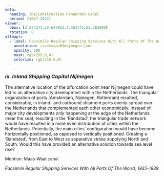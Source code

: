```yaml
---
meta:
  heading: (Re)Construction Pannerden Canal
  period: [1647-2022]
viewer:
  bbox: [2.374274,50.643922,7.501745,53.783899]
  rotation: 0
allmaps:
  - label: Facsimile Regular Shipping Services With All Parts Of The World, 1935-1939
    annotation: rivermaps03nijmegen.json
    opacity: 100
    mask: rgb(255,0,0)
    colorize: rgb(255,0,0)
---
```


### _ix.    Inland Shipping Capital Nijmegen_

The alternative location of the bifurcation point near Nijmegen could have led to an alternative city development within the Netherlands. The triangular organization of ports (Amsterdam, Nijmegen, Rotterdam) resulted, considerably, in inland- and outbound shipment ports evenly spread over the Netherlands that complemented each other economically. 
Instead of major city developments only happening at the edge of the Netherlands (near the sea), resulting in the ‘Randstad’, the triangular trade network would have resulted in a more even distribution of cities within the Netherlands. Potentially, the main cities’ configuration would have become horizontally positioned, as opposed to vertically positioned. Creating a ‘Bandstad’, from East to West as separative stroke supplying North and South. Would this have provided an alternative solution towards sea level rise?

Mention: Maas-Waal canal

_Facsimile Regular Shipping Services With All Parts Of The World, 1935-1939_
